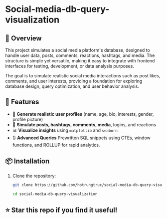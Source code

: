 # Social-media-db-query-visualization

## 👀 Overview
This project simulates a social media platform's database, designed to handle user data, posts, comments, reactions, hashtags, and media. The structure is simple yet versatile, making it easy to integrate with frontend interfaces for testing, development, or data analysis purposes.

The goal is to simulate realistic social media interactions such as post likes, comments, and user interests, providing a foundation for exploring database design, query optimization, and user behavior analysis.

## 🚀 Features

- 👤 **Generate realistic user profiles** (name, age, bio, interests, gender, profile picture)
- 📝 **Simulate posts, hashtags, comments, media**, logins, and reactions
- 📊 **Visualize insights** using `matplotlib` and `seaborn`
- 🔃 **Advanced Queries** Prewritten SQL snippets using CTEs, window functions, and ROLLUP for rapid analytics.

## 📦 Installation
1. Clone the repository:
    ```sh
    git clone https://github.com/hotrungtruc/social-media-db-query-visualization.git
    
    cd social-media-db-query-visualization
    ```

## ⭐ Star this repo if you find it useful!

